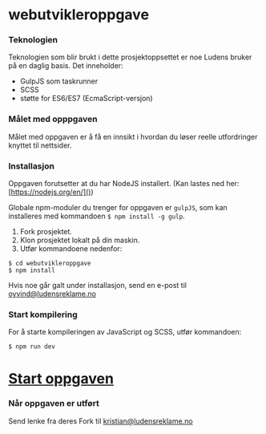 # webutvikleroppgave

### Teknologien
Teknologien som blir brukt i dette prosjektoppsettet er noe Ludens bruker på en daglig basis. Det inneholder:
- GulpJS som taskrunner
- SCSS
- støtte for ES6/ES7 (EcmaScript-versjon)

### Målet med opppgaven
Målet med oppgaven er å få en innsikt i hvordan du løser reelle utfordringer knyttet til nettsider.

### Installasjon
Oppgaven forutsetter at du har NodeJS installert. (Kan lastes ned her: [https://nodejs.org/en/]())

Globale npm-moduler du trenger for oppgaven er `gulpJS`, som kan installeres med kommandoen `$ npm install -g gulp`.

1. Fork prosjektet.
2. Klon prosjektet lokalt på din maskin.
3. Utfør kommandoene nedenfor:

```
$ cd webutvikleroppgave
$ npm install
```

Hvis noe går galt under installasjon, send en e-post til oyvind@ludensreklame.no

### Start kompilering
For å starte kompileringen av JavaScript og SCSS, utfør kommandoen:
```
$ npm run dev
```

# [Start oppgaven](oppgave.md)

### Når oppgaven er utført
Send lenke fra deres Fork til kristian@ludensreklame.no
